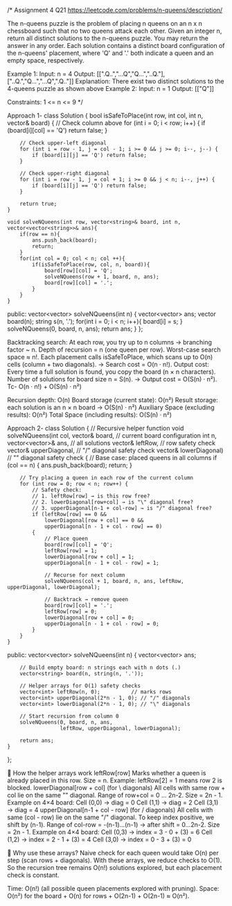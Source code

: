 /*
Assignment 4 Q21
https://leetcode.com/problems/n-queens/description/

The n-queens puzzle is the problem of placing n queens on an n x n chessboard such that no two queens attack each other.
Given an integer n, return all distinct solutions to the n-queens puzzle. You may return the answer in any order.
Each solution contains a distinct board configuration of the n-queens' placement, where 'Q' and '.' both indicate a queen and an empty space, respectively.

Example 1:
Input: n = 4
Output: [[".Q..","...Q","Q...","..Q."],["..Q.","Q...","...Q",".Q.."]]
Explanation: There exist two distinct solutions to the 4-queens puzzle as shown above
Example 2:
Input: n = 1
Output: [["Q"]]
 
Constraints:
1 <= n <= 9
*/

Approach 1-
class Solution {
    bool isSafeToPlace(int row, int col, int n, vector<string>& board) {
        // Check column above
        for (int i = 0; i < row; i++) {
            if (board[i][col] == 'Q') return false;
        }

        // Check upper-left diagonal
        for (int i = row - 1, j = col - 1; i >= 0 && j >= 0; i--, j--) {
            if (board[i][j] == 'Q') return false;
        }

        // Check upper-right diagonal
        for (int i = row - 1, j = col + 1; i >= 0 && j < n; i--, j++) {
            if (board[i][j] == 'Q') return false;
        }

        return true;
    }

    void solveNQueens(int row, vector<string>& board, int n, vector<vector<string>>& ans){
        if(row == n){
            ans.push_back(board);
            return;
        }
        for(int col = 0; col < n; col ++){
            if(isSafeToPlace(row, col, n, board)){
                board[row][col] = 'Q';
                solveNQueens(row + 1, board, n, ans);
                board[row][col] = '.';
            }
        }
    }

public:
    vector<vector<string>> solveNQueens(int n) {
        vector<vector<string>> ans;
        vector<string> board(n);
        string s(n, '.');
        for(int i = 0; i < n; i++){
            board[i] = s;
        }
        solveNQueens(0, board, n, ans);
        return ans;
    }
};

Backtracking search:
At each row, you try up to n columns → branching factor ~ n.
Depth of recursion = n (one queen per row).
Worst-case search space ≈ n!.
Each placement calls isSafeToPlace, which scans up to O(n) cells (column + two diagonals).
→ Search cost = O(n · n!).
Output cost:
Every time a full solution is found, you copy the board (n × n characters).
Number of solutions for board size n = S(n).
→ Output cost = O(S(n) · n²).
Tc- O(n · n!) + O(S(n) · n²)

Recursion depth: O(n)
Board storage (current state): O(n²)
Result storage: each solution is an n × n board → O(S(n) · n²)
Auxiliary Space (excluding results): O(n²)
Total Space (including results): O(S(n) · n²)


Approach 2-
class Solution {
    // Recursive helper function
    void solveNQueens(int col,
                      vector<string>& board,   // current board configuration
                      int n,
                      vector<vector<string>>& ans, // all solutions
                      vector<int>& leftRow,        // row safety check
                      vector<int>& upperDiagonal,  // "/" diagonal safety check
                      vector<int>& lowerDiagonal)  // "\" diagonal safety check
    {
        // Base case: placed queens in all columns
        if (col == n) {
            ans.push_back(board);
            return;
        }

        // Try placing a queen in each row of the current column
        for (int row = 0; row < n; row++) {
            // Safety check: 
            // 1. leftRow[row] → is this row free?
            // 2. lowerDiagonal[row+col] → is "\" diagonal free?
            // 3. upperDiagonal[n-1 + col-row] → is "/" diagonal free?
            if (leftRow[row] == 0 &&
                lowerDiagonal[row + col] == 0 &&
                upperDiagonal[n - 1 + col - row] == 0)
            {
                // Place queen
                board[row][col] = 'Q';
                leftRow[row] = 1;
                lowerDiagonal[row + col] = 1;
                upperDiagonal[n - 1 + col - row] = 1;

                // Recurse for next column
                solveNQueens(col + 1, board, n, ans, leftRow, upperDiagonal, lowerDiagonal);

                // Backtrack → remove queen
                board[row][col] = '.';
                leftRow[row] = 0;
                lowerDiagonal[row + col] = 0;
                upperDiagonal[n - 1 + col - row] = 0;
            }
        }
    }

public:
    vector<vector<string>> solveNQueens(int n) {
        vector<vector<string>> ans;

        // Build empty board: n strings each with n dots (.)
        vector<string> board(n, string(n, '.'));

        // Helper arrays for O(1) safety checks
        vector<int> leftRow(n, 0);          // marks rows
        vector<int> upperDiagonal(2*n - 1, 0); // "/" diagonals
        vector<int> lowerDiagonal(2*n - 1, 0); // "\" diagonals

        // Start recursion from column 0
        solveNQueens(0, board, n, ans,
                     leftRow, upperDiagonal, lowerDiagonal);

        return ans;
    }
};

🔹 How the helper arrays work
leftRow[row]
Marks whether a queen is already placed in this row.
Size = n.
Example: leftRow[2] = 1 means row 2 is blocked.
lowerDiagonal[row + col] (for \ diagonals)
All cells with same row + col lie on the same "" diagonal.
Range of row+col = 0 … 2n-2.
Size = 2n - 1.
Example on 4×4 board:
Cell (0,0) → diag = 0
Cell (1,1) → diag = 2
Cell (3,1) → diag = 4
upperDiagonal[n-1 + col - row] (for / diagonals)
All cells with same (col - row) lie on the same "/" diagonal.
To keep index positive, we shift by (n-1).
Range of col-row = -(n-1)…(n-1) → after shift = 0…2n-2.
Size = 2n - 1.
Example on 4×4 board:
Cell (0,3) → index = 3 - 0 + (3) = 6
Cell (1,2) → index = 2 - 1 + (3) = 4
Cell (3,0) → index = 0 - 3 + (3) = 0

🔹 Why use these arrays?
Naive check for each queen would take O(n) per step (scan rows + diagonals).
With these arrays, we reduce checks to O(1).
So the recursion tree remains O(n!) solutions explored, but each placement check is constant.

Time: O(n!) (all possible queen placements explored with pruning).
Space: O(n²) for the board + O(n) for rows + O(2n-1) + O(2n-1) ≈ O(n²).